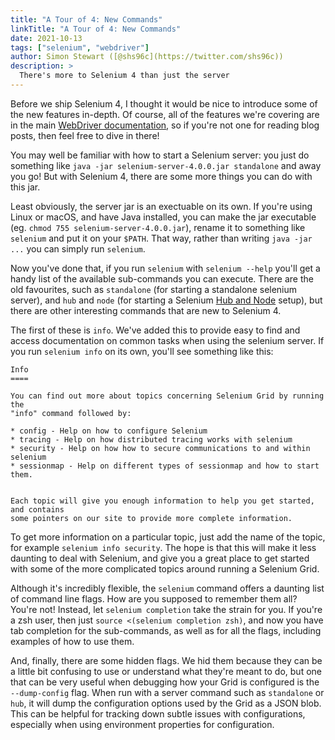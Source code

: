 ```yaml
---
title: "A Tour of 4: New Commands"
linkTitle: "A Tour of 4: New Commands"
date: 2021-10-13
tags: ["selenium", "webdriver"]
author: Simon Stewart ([@shs96c](https://twitter.com/shs96c))
description: >
  There's more to Selenium 4 than just the server
---
```


Before we ship Selenium 4, I thought it would be nice to introduce
some of the new features in-depth. Of course, all of the features
we're covering are in the main [WebDriver documentation][docs], so if
you're not one for reading blog posts, then feel free to dive in
there!

You may well be familiar with how to start a Selenium server: you just
do something like `java -jar selenium-server-4.0.0.jar standalone` and
away you go! But with Selenium 4, there are some more things you can
do with this jar.

Least obviously, the server jar is an exectuable on its own. If you're
using Linux or macOS, and have Java installed, you can make the jar
executable (eg. `chmod 755 selenium-server-4.0.0.jar`), rename it to
something like `selenium` and put it on your `$PATH`. That way, rather
than writing `java -jar ...` you can simply run `selenium`.

Now you've done that, if you run `selenium` with `selenium --help`
you'll get a handy list of the available sub-commands you can
execute. There are the old favourites, such as `standalone` (for
starting a standalone selenium server), and `hub` and `node` (for
starting a Selenium [Hub and Node][hub and node] setup), but there are
other interesting commands that are new to Selenium 4.

The first of these is `info`. We've added this to provide easy to find
and access documentation on common tasks when using the selenium
server. If you run `selenium info` on its own, you'll see something
like this:

```shell
Info
====

You can find out more about topics concerning Selenium Grid by running the
"info" command followed by: 

* config - Help on how to configure Selenium
* tracing - Help on how distributed tracing works with selenium
* security - Help on how how to secure communications to and within selenium
* sessionmap - Help on different types of sessionmap and how to start them.


Each topic will give you enough information to help you get started, and contains
some pointers on our site to provide more complete information. 
```

To get more information on a particular topic, just add the name of
the topic, for example `selenium info security`. The hope is that this
will make it less daunting to deal with Selenium, and give you a great
place to get started with some of the more complicated topics around
running a Selenium Grid.

Although it's incredibly flexible, the `selenium` command offers a
daunting list of command line flags. How are you supposed to remember
them all? You're not! Instead, let `selenium completion` take the
strain for you. If you're a zsh user, then just `source <(selenium
completion zsh)`, and now you have tab completion for the
sub-commands, as well as for all the flags, including examples of how
to use them.

And, finally, there are some hidden flags. We hid them because they
can be a little bit confusing to use or understand what they're meant
to do, but one that can be very useful when debugging how your Grid is
configured is the `--dump-config` flag. When run with a server command
such as `standalone` or `hub`, it will dump the configuration options
used by the Grid as a JSON blob. This can be helpful for tracking down
subtle issues with configurations, especially when using environment
properties for configuration.


[docs]: /documentation/webdriver/
[hub and node]: /documentation/grid/setting_up_your_own_grid/#hub-and-node
